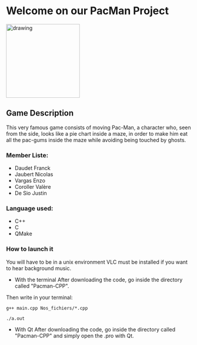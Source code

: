 # Welcome on our PacMan Project 
<img src="https://i1.wp.com/css-tricks.com/wp-content/uploads/2019/11/pacman.png?fit=1200%2C600&ssl=1" alt="drawing" height="200"/>

## Game Description
This very famous game consists of moving Pac-Man, a character who, seen from the side, looks like a pie chart inside a maze, in order to make him eat all the pac-gums inside the maze while avoiding being touched by ghosts.


### Member Liste:
* Daudet Franck
* Jaubert Nicolas
* Vargas Enzo
* Coroller  Valère
* De Sio Justin


### Language used:
* C++
* C
* QMake

### How to launch it
You will have to be in a unix environment
VLC must be installed if you want to hear background music.

* With the terminal
After downloading the code, go inside the directory called "Pacman-CPP".

Then write in your terminal:

``g++ main.cpp Nos_fichiers/*.cpp``

``./a.out``

* With Qt
After downloading the code, go inside the directory called "Pacman-CPP" and simply open the .pro with Qt.

